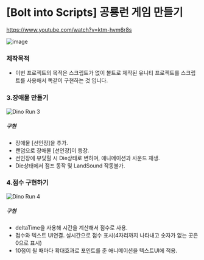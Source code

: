 # [Bolt into Scripts] 공룡런 게임 만들기

https://www.youtube.com/watch?v=ktm-hvm6r8s

![image](https://user-images.githubusercontent.com/50513500/151666104-d59b56bd-6745-453d-a0e8-27e078e0b806.png)


### 제작목적
* 이번 프로젝트의 목적은 스크립트가 없이 볼트로 제작된 유니티 프로젝트를 스크립트를 사용해서 똑같이 구현하는 것 입니다.


### 3.장애물 만들기
![Dino Run 3](https://user-images.githubusercontent.com/50513500/152314304-e6acbdd3-7bff-4153-b713-92d237a6955c.gif)

##### 구현
* 장애물 [선인장]을 추가.
* 랜덤으로 장애물 [선인장]이 등장.
* 선인장에 부딫힐 시 Die상태로 변하며, 애니메이션과 사운드 재생.
* Die상태에서 점프 동작 및 LandSound 작동불가.

### 4.점수 구현하기
![Dino Run 4](https://user-images.githubusercontent.com/50513500/152541399-925b73fc-a666-4d0f-9d02-8d10fdd0dc8c.gif)

##### 구현
* deltaTime을 사용해 시간을 계산해서 점수로 사용.
* 점수와 텍스트 UI연결. 실시간으로 점수 표시(4자리까지 나타내고 숫자가 없는 곳은 0으로 표시)
* 10점이 될 때마다 확대효과로 포인트를 준 애니메이션을 텍스트UI에 적용.
